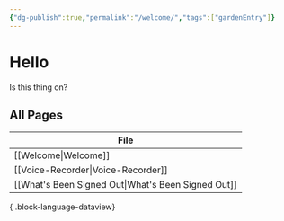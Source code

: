 ```yaml
---
{"dg-publish":true,"permalink":"/welcome/","tags":["gardenEntry"]}
---
```



# Hello

Is this thing on?

## All Pages

| File                                                  |
| ----------------------------------------------------- |
| [[Welcome\|Welcome]]                               |
| [[Voice-Recorder\|Voice-Recorder]]                 |
| [[What's Been Signed Out\|What's Been Signed Out]] |

{ .block-language-dataview}
